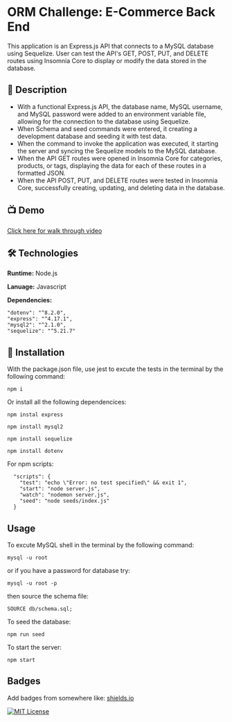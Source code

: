 
# ORM Challenge: E-Commerce Back End

This application is an Express.js API that connects to a MySQL database using Sequelize. User can test the API's GET, POST, PUT, and DELETE routes using Insomnia Core to display or modify the data stored in the database.


## 🚀 Description

- With a functional Express.js API, the database name, MySQL username, and MySQL password were added to an environment variable file, allowing for the connection to the database using Sequelize. 
- When Schema and seed commands were entered, it creating a development database and seeding it with test data. 
- When the command to invoke the application was executed, it starting the server and syncing the Sequelize models to the MySQL database. 
- When the API GET routes were opened in Insomnia Core for categories, products, or tags, displaying the data for each of these routes in a formatted JSON. 
- When the API POST, PUT, and DELETE routes were tested in Insomnia Core, successfully creating, updating, and deleting data in the database.

## 📺 Demo


[Click here for walk through video](https://user-images.githubusercontent.com/112605297/216190534-db430953-caf9-417e-882d-46c27fcf1e0d.mp4)
## 🛠 Technologies 

**Runtime:** Node.js

**Lanuage:** Javascript

**Dependencies:** 

    "dotenv": "^8.2.0",
    "express": "^4.17.1",
    "mysql2": "^2.1.0",
    "sequelize": "^5.21.7"


## 💾 Installation


With the package.json file, use jest to excute the tests in the terminal by the following command:
```
npm i
```

Or install all the following dependencices:
```
npm instal express

npm install mysql2

npm install sequelize

npm install dotenv
```
For npm scripts:
```
  "scripts": {
    "test": "echo \"Error: no test specified\" && exit 1",
    "start": "node server.js",
    "watch": "nodemon server.js",
    "seed": "node seeds/index.js"
  }
```
## Usage

To excute MySQL shell in the terminal by the following command:
```
mysql -u root
```
or if you have a password for database try:
```
mysql -u root -p
```
then source the schema file:
```
SOURCE db/schema.sql;
```
To seed the database:
```
npm run seed
```
To start the server:
```
npm start
```


## Badges

Add badges from somewhere like: [shields.io](https://shields.io/)

[![MIT License](https://img.shields.io/badge/License-MIT-green.svg)](https://choosealicense.com/licenses/mit/)

